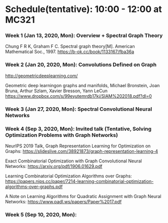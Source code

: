 # Schedule(tentative): 10:00 - 12:00 at MC321

### Week 1 (Jan 13, 2020, Mon): Overview + Spectral Graph Theory

Chung F R K, Graham F C. Spectral graph theory[M]. American Mathematical Soc., 1997. https://b-ok.cc/book/1133167/fba36a

### Week 2 (Jan 20, 2020, Mon): Convolutions Defined on Graph

http://geometricdeeplearning.com/

Geometric deep learningon graphs and manifolds, Michael Bronstein, Joan Bruna, Arthur Szlam, Xavier Bresson, Yann LeCun  https://www.dropbox.com/s/99eyutemrdb17kj/SIAM%202018.pdf?dl=0

### Week 3 (Jan 27, 2020, Mon): Spectral Convolutional Neural Networks

 
### Week 4 (Sep 3, 2020, Mon): Invited talk (Tentative, Solving Optimization Problems with Graph Networks)

NeurIPS 2019 Talk, Graph Representation Learning for Optimization on Graphs: https://slideslive.com/38921873/graph-representation-learning-4

Exact Combinatorial Optimization with Graph Convolutional Neural Networks: https://arxiv.org/pdf/1906.01629.pdf

Learning Combinatorial Optimization Algorithms over Graphs: https://papers.nips.cc/paper/7214-learning-combinatorial-optimization-algorithms-over-graphs.pdf

A Note on Learning Algorithms for Quadratic Assignment with Graph Neural Networks: https://www.padl.ws/papers/Paper%2017.pdf

### Week 5 (Sep 10, 2020, Mon): 

